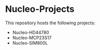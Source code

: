 # Nucleo-Projects

This repository hosts the following projects:
+ Nucleo-HD44780
+ Nucleo-MCP23S17
+ Nucleo-SIM800L
